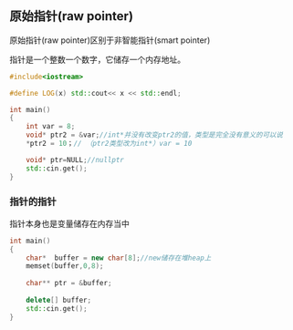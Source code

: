 ## 原始指针(raw pointer)
原始指针(raw pointer)区别于非智能指针(smart pointer)

指针是一个整数一个数字，它储存一个内存地址。

```c++
#include<iostream>

#define LOG(x) std::cout<< x << std::endl;

int main()
{
    int var = 8;
    void* ptr2 = &var;//int*并没有改变ptr2的值，类型是完全没有意义的可以说
    *ptr2 = 10；// （ptr2类型改为int*）var = 10

    void* ptr=NULL;//nullptr
    std::cin.get();
}
```

### 指针的指针
指针本身也是变量储存在内存当中
```c++
int main()
{
    char*  buffer = new char[8];//new储存在堆heap上
    memset(buffer,0,8);
    
    char** ptr = &buffer;
    
    delete[] buffer;
    std::cin.get();
}
```